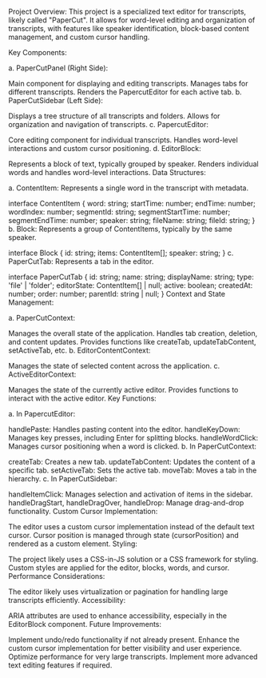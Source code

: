 Project Overview: This project is a specialized text editor for transcripts, likely called "PaperCut". It allows for word-level editing and organization of transcripts, with features like speaker identification, block-based content management, and custom cursor handling.

Key Components:

a. PaperCutPanel (Right Side):

Main component for displaying and editing transcripts.
Manages tabs for different transcripts.
Renders the PapercutEditor for each active tab.
b. PaperCutSidebar (Left Side):

Displays a tree structure of all transcripts and folders.
Allows for organization and navigation of transcripts.
c. PapercutEditor:

Core editing component for individual transcripts.
Handles word-level interactions and custom cursor positioning.
d. EditorBlock:

Represents a block of text, typically grouped by speaker.
Renders individual words and handles word-level interactions.
Data Structures:

a. ContentItem: Represents a single word in the transcript with metadata.

interface ContentItem {
  word: string;
  startTime: number;
  endTime: number;
  wordIndex: number;
  segmentId: string;
  segmentStartTime: number;
  segmentEndTime: number;
  speaker: string;
  fileName: string;
  fileId: string;
}
b. Block: Represents a group of ContentItems, typically by the same speaker.

interface Block {
  id: string;
  items: ContentItem[];
  speaker: string;
}
c. PaperCutTab: Represents a tab in the editor.

interface PaperCutTab {
  id: string;
  name: string;
  displayName: string;
  type: 'file' | 'folder';
  editorState: ContentItem[] | null;
  active: boolean;
  createdAt: number;
  order: number;
  parentId: string | null;
}
Context and State Management:

a. PaperCutContext:

Manages the overall state of the application.
Handles tab creation, deletion, and content updates.
Provides functions like createTab, updateTabContent, setActiveTab, etc.
b. EditorContentContext:

Manages the state of selected content across the application.
c. ActiveEditorContext:

Manages the state of the currently active editor.
Provides functions to interact with the active editor.
Key Functions:

a. In PapercutEditor:

handlePaste: Handles pasting content into the editor.
handleKeyDown: Manages key presses, including Enter for splitting blocks.
handleWordClick: Manages cursor positioning when a word is clicked.
b. In PaperCutContext:

createTab: Creates a new tab.
updateTabContent: Updates the content of a specific tab.
setActiveTab: Sets the active tab.
moveTab: Moves a tab in the hierarchy.
c. In PaperCutSidebar:

handleItemClick: Manages selection and activation of items in the sidebar.
handleDragStart, handleDragOver, handleDrop: Manage drag-and-drop functionality.
Custom Cursor Implementation:

The editor uses a custom cursor implementation instead of the default text cursor.
Cursor position is managed through state (cursorPosition) and rendered as a custom element.
Styling:

The project likely uses a CSS-in-JS solution or a CSS framework for styling.
Custom styles are applied for the editor, blocks, words, and cursor.
Performance Considerations:

The editor likely uses virtualization or pagination for handling large transcripts efficiently.
Accessibility:

ARIA attributes are used to enhance accessibility, especially in the EditorBlock component.
Future Improvements:

Implement undo/redo functionality if not already present.
Enhance the custom cursor implementation for better visibility and user experience.
Optimize performance for very large transcripts.
Implement more advanced text editing features if required.